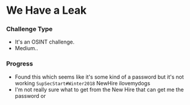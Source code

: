 # We Have a Leak

### Challenge Type
* It's an OSINT challenge.
* Medium..

### Progress  
* Found this which seems like it's some kind of a password but it's not working `SupSecStart#Winter2018` NewHire ilovemydogs
* I'm not really sure what to get from the New Hire that can get me the password or 
